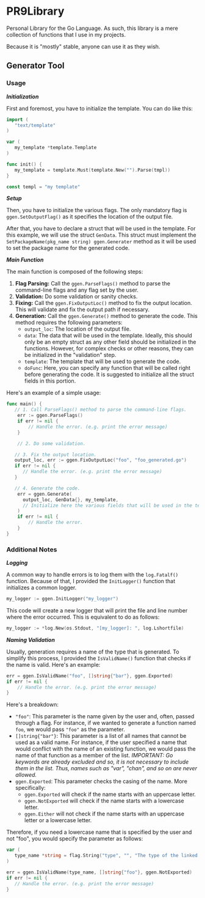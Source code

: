 # PR9Library
Personal Library for the Go Language. As such, this library is a mere collection of functions that I use in my projects.

Because it is "mostly" stable, anyone can use it as they wish.


## Generator Tool

### Usage

***Initialization***

First and foremost, you have to initialize the template. You can do like this:
```go
import (
   "text/template"
)

var (
   my_template *template.Template
)

func init() {
   my_template = template.Must(template.New("").Parse(tmpl))
}

const templ = "my template"
```


***Setup***

Then, you have to initialize the various flags. The only mandatory flag is `ggen.SetOutputFlag()` as it specifies the location of the output file.

After that, you have to declare a struct that will be used in the template. For this example, we will use the struct `GenData`. This struct must implement the `SetPackageName(pkg_name string) ggen.Generater` method as it will be used to set the package name for the generated code.


***Main Function***

The main function is composed of the following steps:
1. **Flag Parsing:** Call the `ggen.ParseFlags()` method to parse the command-line flags and any flag set by the user.
2. **Validation:** Do some validation or sanity checks.
3. **Fixing:** Call the `ggen.FixOutputLoc()` method to fix the output location. This will validate and fix the output path if necessary.
4. **Generation:** Call the `ggen.Generate()` method to generate the code. This method requires the following parameters:
   - `output_loc`: The location of the output file.
   - `data`: The data that will be used in the template. Ideally, this should only be an empty struct as any other field should be initialized in the functions. However, for complex checks or other reasons, they can be initialized in the "validation" step.
   - `template`: The template that will be used to generate the code.
   - `doFunc`: Here, you can specify any function that will be called right before generating the code. It is suggested to initialize all the struct fields in this portion.


Here's an example of a simple usage:
```go
func main() {
   // 1. Call ParseFlags() method to parse the command-line flags.
	err := ggen.ParseFlags()
	if err != nil {
		// Handle the error. (e.g. print the error message)
	}

	// 2. Do some validation.

   // 3. Fix the output location.
   output_loc, err := ggen.FixOutputLoc("foo", "foo_generated.go")
   if err != nil {
      // Handle the error. (e.g. print the error message)
   }

   // 4. Generate the code.
	err = ggen.Generate(
      output_loc, GenData{}, my_template,
      // Initialize here the various fields that will be used in the template.
	)
	if err != nil {
		// Handle the error.
	}
}
```


### Additional Notes

***Logging***

A common way to handle errors is to log them with the `log.Fatalf()` function. Because of that, I provided the `InitLogger()` function that initializes a common logger.

```go
my_logger := ggen.InitLogger("my_logger")
```

This code will create a new logger that will print the file and line number where the error occurred. This is equivalent to do as follows:
```go
my_logger := *log.New(os.Stdout, "[my_logger]: ", log.Lshortfile)
```


***Naming Validation***

Usually, generation requires a name of the type that is generated. To simplify this process, I provided the `IsValidName()` function that checks if the name is valid. Here's an example:
```go
err = ggen.IsValidName("foo", []string{"bar"}, ggen.Exported)
if err != nil {
	// Handle the error. (e.g. print the error message)
}
```

Here's a breakdown:
- `"foo"`: This parameter is the name given by the user and, often, passed through a flag. For instance, if we wanted to generate a function named `foo`, we would pass `"foo"` as the parameter.
- `[]string{"bar"}`: This parameter is a list of all names that cannot be used as a valid name. For instance, if the user specified a name that would conflict with the name of an existing function, we would pass the name of that function as a member of the list. *IMPORTANT: Go keywords are already excluded and so, it is not necessary to include them in the list. Thus, names such as "var", "chan", and so on are never allowed.*
- `ggen.Exported`: This parameter checks the casing of the name. More specifically:
   - `ggen.Exported` will check if the name starts with an uppercase letter.
   - `ggen.NotExported` will check if the name starts with a lowercase letter.
   - `ggen.Either` will not check if the name starts with an uppercase letter or a lowercase letter.

Therefore, if you need a lowercase name that is specified by the user and not "foo", you would specify the parameter as follows:
```go
var (
   type_name *string = flag.String("type", "", "The type of the linked stack.")
)

err = ggen.IsValidName(type_name, []string{"foo"}, ggen.NotExported)
if err != nil {
   // Handle the error. (e.g. print the error message)
}
```

	